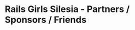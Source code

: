Rails Girls Silesia - Partners / Sponsors / Friends
===================================================
